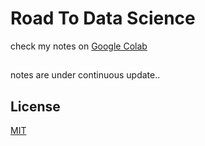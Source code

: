 # Road To Data Science


check my notes on  [Google Colab](https://colab.research.google.com/drive/1VF7ZVI3zucCN7pSLrTapq9S54hyzGhbC#scrollTo=SVlE8THdkcvr)
##
notes are under continuous update..
## License
[MIT](https://choosealicense.com/licenses/mit/)
